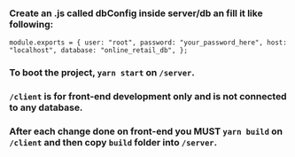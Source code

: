 ### Create an .js called dbConfig inside server/db an fill it like following:
  `module.exports = {
  user: "root",
  password: "your_password_here",
  host: "localhost",
  database: "online_retail_db",
  };
  `
### To boot the project, `yarn start` on `/server`.
### `/client` is for front-end development only and is not connected to any database.
### After each change done on front-end you MUST `yarn build` on `/client` and then copy `build` folder into `/server`. 
